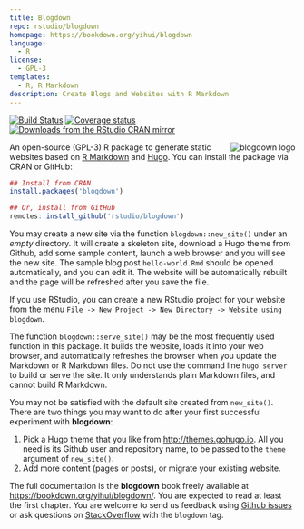 ```yaml
---
title: Blogdown
repo: rstudio/blogdown
homepage: https://bookdown.org/yihui/blogdown
language:
  - R
license:
  - GPL-3
templates:
  - R, R Markdown
description: Create Blogs and Websites with R Markdown
---
```


[![Build Status](https://travis-ci.org/rstudio/blogdown.svg)](https://travis-ci.org/rstudio/blogdown)
[![Coverage status](https://codecov.io/gh/rstudio/blogdown/branch/master/graph/badge.svg)](https://codecov.io/github/rstudio/blogdown?branch=master)
[![Downloads from the RStudio CRAN mirror](https://cranlogs.r-pkg.org/badges/blogdown)](https://cran.r-project.org/package=blogdown)

<a href="https://bookdown.org/yihui/blogdown"><img src="https://bookdown.org/yihui/blogdown/images/logo.png" alt="blogdown logo" align="right" /></a>

An open-source (GPL-3) R package to generate static websites based on [R Markdown](https://rmarkdown.rstudio.com) and [Hugo](https://gohugo.io). You can install the package via CRAN or GitHub:

```r
## Install from CRAN
install.packages('blogdown')

## Or, install from GitHub
remotes::install_github('rstudio/blogdown')
```

You may create a new site via the function `blogdown::new_site()` under an _empty_ directory. It will create a skeleton site, download a Hugo theme from Github, add some sample content, launch a web browser and you will see the new site. The sample blog post `hello-world.Rmd` should be opened automatically, and you can edit it. The website will be automatically rebuilt and the page will be refreshed after you save the file.

If you use RStudio, you can create a new RStudio project for your website from the menu `File -> New Project -> New Directory -> Website using blogdown`.

The function `blogdown::serve_site()` may be the most frequently used function in this package. It builds the website, loads it into your web browser, and automatically refreshes the browser when you update the Markdown or R Markdown files. Do not use the command line `hugo server` to build or serve the site. It only understands plain Markdown files, and cannot build R Markdown.

You may not be satisfied with the default site created from `new_site()`. There are two things you may want to do after your first successful experiment with **blogdown**:

1. Pick a Hugo theme that you like from http://themes.gohugo.io. All you need is its Github user and repository name, to be passed to the `theme` argument of `new_site()`.
2. Add more content (pages or posts), or migrate your existing website.

The full documentation is the **blogdown** book freely available at https://bookdown.org/yihui/blogdown/. You are expected to read at least the first chapter.
You are welcome to send us feedback using [Github issues](https://github.com/rstudio/blogdown/issues) or ask questions on [StackOverflow](http://stackoverflow.com/questions/tagged/blogdown) with the `blogdown` tag.

